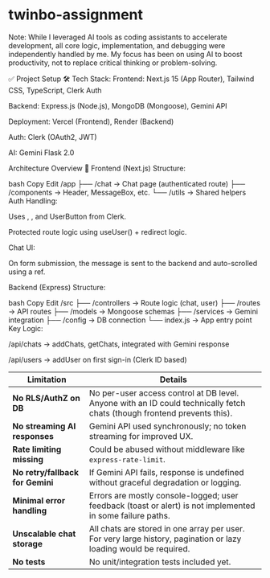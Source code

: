 # twinbo-assignment

Note: While I leveraged AI tools as coding assistants to accelerate development, all core logic, implementation, and debugging were independently handled by me. My focus has been on using AI to boost productivity, not to replace critical thinking or problem-solving.

✅ Project Setup
🛠️ Tech Stack:
Frontend: Next.js 15 (App Router), Tailwind CSS, TypeScript, Clerk Auth

Backend: Express.js (Node.js), MongoDB (Mongoose), Gemini API

Deployment: Vercel (Frontend), Render (Backend)

Auth: Clerk (OAuth2, JWT)

AI: Gemini Flask 2.0


 Architecture Overview
🔹 Frontend (Next.js)
Structure:

bash
Copy
Edit
/app
  ├── /chat        → Chat page (authenticated route)
  ├── /components  → Header, MessageBox, etc.
  └── /utils       → Shared helpers
Auth Handling:

Uses <SignedIn>, <SignedOut>, and UserButton from Clerk.

Protected route logic using useUser() + redirect logic.

Chat UI:

On form submission, the message is sent to the backend and auto-scrolled using a ref.





Backend (Express)
Structure:

bash
Copy
Edit
/src
  ├── /controllers    → Route logic (chat, user)
  ├── /routes         → API routes
  ├── /models         → Mongoose schemas
  ├── /services       → Gemini integration
  ├── /config         → DB connection
  └── index.js        → App entry point
Key Logic:

/api/chats → addChats, getChats, integrated with Gemini response

/api/users → addUser on first sign-in (Clerk ID based)


| Limitation                       | Details                                                                                                                  |
| -------------------------------- | ------------------------------------------------------------------------------------------------------------------------ |
| **No RLS/AuthZ on DB**           | No per-user access control at DB level. Anyone with an ID could technically fetch chats (though frontend prevents this). |
| **No streaming AI responses**    | Gemini API used synchronously; no token streaming for improved UX.                                                       |
| **Rate limiting missing**        | Could be abused without middleware like `express-rate-limit`.                                                            |
| **No retry/fallback for Gemini** | If Gemini API fails, response is undefined without graceful degradation or logging.                                      |
| **Minimal error handling**       | Errors are mostly console-logged; user feedback (toast or alert) is not implemented in some failure paths.               |
| **Unscalable chat storage**      | All chats are stored in one array per user. For very large history, pagination or lazy loading would be required.        |
| **No tests**                     | No unit/integration tests included yet.                                                                                  |





